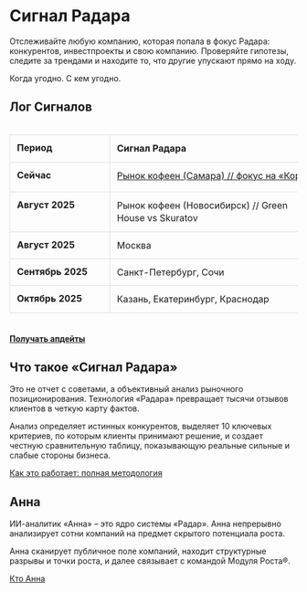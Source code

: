 # Сигнал Радара

Отслеживайте любую компанию, которая попала в фокус Радара: конкурентов, инвестпроекты и свою компанию. Проверяйте гипотезы, следите за трендами и находите то, что другие упускают прямо на ходу.

Когда угодно. С кем угодно.

## Лог Сигналов

<div class="radar-signals-table">

| Период | Сигнал Радара | Статус |
| :--- | :--- | :--- |
| **Сейчас** | [Рынок кофеен (Самара) // фокус на «Корж»](/radar/signal/coffee-points-smr-2025/dashboard) | ⚡️ Демо-версия |
| **Август 2025** | Рынок кофеен (Новосибирск) // Green House vs Skuratov | 📦 Финальная сборка |
| **Август 2025** | Москва | 🔎 Работает Радар |
| **Сентябрь 2025**| Санкт-Петербург, Сочи | 🎯 Захват целей |
| **Октябрь 2025** | Казань, Екатеринбург, Краснодар | 🎯 Захват целей |

</div>

**[Получать апдейты](https://t.me/Anna_runScale)**

## Что такое «Сигнал Радара»
Это не отчет с советами, а объективный анализ рыночного позиционирования. Технология «Радара» превращает тысячи отзывов клиентов в четкую карту фактов.

Анализ определяет истинных конкурентов, выделяет 10 ключевых критериев, по которым клиенты принимают решение, и создает честную сравнительную таблицу, показывающую реальные сильные и слабые стороны бизнеса.

[Как это работает: полная методология](/radar/signal/how-it-works)

## Анна

ИИ-аналитик «Анна» – это ядро системы «Радар». Анна непрерывно анализирует сотни компаний на предмет скрытого потенциала роста. 

Анна сканирует публичное поле компаний, находит структурные разрывы и точки роста, и далее связывает с командой Модуля Роста®.

[Кто Анна](/radar/who-is-anna)

<style>
/* --- СТИЛИ ДЛЯ ТАБЛИЦ --- */

/* Контейнер таблицы с горизонтальным скроллом */
.radar-signals-table {
  overflow-x: auto;
  -webkit-overflow-scrolling: touch;
  margin: 20px 0;
}

/* Основные стили таблицы */
.radar-signals-table table {
  table-layout: fixed;
  width: 100%;
  border-collapse: collapse;
  min-width: 650px; /* Минимальная ширина для предотвращения сжатия */
}

/* Стили для всех ячеек и заголовков */
.radar-signals-table th,
.radar-signals-table td {
  padding: 12px;
  vertical-align: top;
  border: 1px solid #ddd;
}

/* Первый столбец ("Период"): фиксированная ширина */
.radar-signals-table th:nth-child(1),
.radar-signals-table td:nth-child(1) {
  width: 150px;
  min-width: 150px;
  white-space: nowrap;
}

/* Второй столбец ("Сигнал Радара"): ширина для 2 строк текста */
.radar-signals-table th:nth-child(2),
.radar-signals-table td:nth-child(2) {
  width: 350px;
  min-width: 350px;
  white-space: normal;
  word-break: break-word;
  line-height: 1.4;
}

/* Третий столбец ("Статус"): фиксированная ширина */
.radar-signals-table th:nth-child(3),
.radar-signals-table td:nth-child(3) {
  width: 150px;
  min-width: 150px;
  white-space: nowrap;
}

/* Медиа-запросы для разных размеров экрана */
@media screen and (max-width: 768px) {
  .radar-signals-table table {
    min-width: 650px;
    width: 650px;
  }
  
  .radar-signals-table th:nth-child(1),
  .radar-signals-table td:nth-child(1) {
    width: 140px;
    min-width: 140px;
    font-size: 14px;
  }
  
  .radar-signals-table th:nth-child(2),
  .radar-signals-table td:nth-child(2) {
    width: 350px;
    min-width: 350px;
    font-size: 14px;
  }
  
  .radar-signals-table th:nth-child(3),
  .radar-signals-table td:nth-child(3) {
    width: 160px;
    min-width: 160px;
    font-size: 14px;
  }
}

@media screen and (max-width: 480px) {
  .radar-signals-table th,
  .radar-signals-table td {
    padding: 8px;
    font-size: 13px;
  }
}

/* Таблица сравнения "ДО/ПОСЛЕ" */
.comparison-table td {
  width: 50%;
  word-break: break-word;
}

/* --- ОБЩИЕ СТИЛИ ДЛЯ ВСЕХ КНОПОК --- */
.btn {
  display: inline-block;
  padding: 12px 24px;
  border-radius: 8px;
  font-weight: 700;
  font-size: 16px;
  text-align: center;
  text-decoration: none;
  transition: all 0.3s ease;
  cursor: pointer;
  border: none;
  margin: 10px 0;
}

.btn:hover {
  transform: translateY(-2px);
  text-decoration: none !important;
}

/* --- СТИЛЬ 1: ОСНОВНАЯ КНОПКА (ЯРКАЯ) --- */
.btn-primary {
  background-color: #C5F946;
  color: #000 !important;
}

.btn-primary:hover {
  background-color: #347b6c;
  color: white !important;
}

/* --- СТИЛЬ 2: ВТОРОСТЕПЕННАЯ КНОПКА (ТЕМНАЯ) --- */
.btn-secondary {
  background-color: #347b6c;
  color: white !important;
}

.btn-secondary:hover {
  background-color: #C5F946;
  color: #000 !important;
}

/* --- Контейнер для отдельной кнопки --- */
.start-button-container {
  margin: 20px 0;
  text-align: left;
}

.start-button-container .btn {
  display: inline-block;
  margin: 0;
}
</style>
